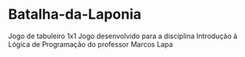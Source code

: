 # Batalha-da-Laponia
Jogo de tabuleiro 1x1 
Jogo desenvolvido para a disciplina Introdução à Lógica de Programação do professor Marcos Lapa
